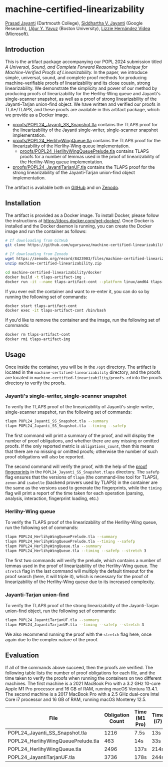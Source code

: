 # machine-certified-linearizability
[Prasad Jayanti](https://web.cs.dartmouth.edu/people/prasad-jayanti) (Dartmouth College), [Siddhartha V. Jayanti](https://github.com/visveswara/) (Google Research), [Uğur Y. Yavuz](https://github.com/uguryavuz/) (Boston University), [Lizzie Hernández Videa](https://github.com/lizziehv) (Microsoft).

## Introduction
This is the artifact package accompanying our POPL 2024 submission titled *A Universal, Sound, and Complete Forward Reasoning Technique for Machine-Verified Proofs of Linearizability.* In the paper, we introduce simple, universal, sound, and complete proof methods for producing machine-verifiable proofs of linearizability and its close cousin, strong linearizability. We demonstrate the simplicity and power of our method by producing proofs of linearizability for the Herlihy-Wing queue and Jayanti's single-scanner snapshot, as well as a proof of strong linearizability of the Jayanti-Tarjan union-find object. We have written and verified our proofs in TLA+/TLAPS,
and these proofs are available in this artifact package, which we provide as a Docker image.

* [proofs/POPL24_Jayanti_SS_Snapshot.tla](https://github.com/uguryavuz/machine-certified-linearizability/blob/main/proofs/POPL24_Jayanti_SS_Snapshot.tla) contains the TLAPS proof for the linearizability of the Jayanti single-writer, single-scanner snapshot implementation.
* [proofs/POPL24_HerlihyWingQueue.tla](https://github.com/uguryavuz/machine-certified-linearizability/blob/main/proofs/POPL24_HerlihyWingQueue.tla) contains the TLAPS proof for the linearizability of the Herlihy-Wing queue implementation.
    * [proofs/POPL24_HerlihyWingQueuePrelude.tla](https://github.com/uguryavuz/machine-certified-linearizability/blob/main/proofs/POPL24_HerlihyWingQueuePrelude.tla) contains TLAPS proofs for a number of lemmas used in the proof of linearizability of the Herlihy-Wing queue implementation.
* [proofs/POPL24_JayantiTarjanUF.tla](https://github.com/uguryavuz/machine-certified-linearizability/blob/main/proofs/POPL24_JayantiTarjanUF.tla) contains the TLAPS proof for the strong linearizability of the Jayanti-Tarjan union-find object implementation.

The artifact is available both on [GitHub](https://github.com/uguryavuz/machine-certified-linearizability.git) and on [Zenodo](https://zenodo.org/record/8423903).

## Installation

The artifact is provided as a Docker image. To install Docker, please follow the instructions at https://docs.docker.com/get-docker/. Once Docker is installed and the Docker daemon is running, you can create the Docker image and run the container as follows:

```bash
# If downloading from GitHub
git clone https://github.com/uguryavuz/machine-certified-linearizability.git

# If downloading from Zenodo
wget https://zenodo.org/record/8423903/files/machine-certified-linearizability.zip
unzip machine-certified-linearizability.zip

cd machine-certified-linearizability/docker
docker build -t tlaps-artifact-img .
docker run -it --name tlaps-artifact-cont --platform linux/amd64 tlaps-artifact-img
```

If you ever exit the container and want to re-enter it, you can do so by running the following set of commands:

```bash
docker start tlaps-artifact-cont
docker exec -it tlaps-artifact-cont /bin/bash
```

If you'd like to remove the container and the image, run the following set of commands:

```bash
docker rm tlaps-artifact-cont
docker rmi tlaps-artifact-img
```

## Usage

Once inside the container, you will be in the `/opt` directory. The artifact is located in the `machine-certified-linearizability` directory, and the proofs are located in `machine-certified-linearizability/proofs`. `cd` into the proofs directory to verify the proofs.

### Jayanti's single-writer, single-scanner snapshot

To verify the TLAPS proof of the linearizability of Jayanti's single-writer, single-scanner snapshot, run the following set of commands:

```bash
tlapm POPL24_Jayanti_SS_Snapshot.tla --summary
tlapm POPL24_Jayanti_SS_Snapshot.tla --timing --safefp
```

The first command will print a summary of the proof, and will display the number of proof obligations, and whether there are any missing or omitted proofs. If the only reported
metric is `obligations_count`, then this means that there are no missing or omitted proofs; otherwise the number of such proof obligations will also be reported. 

The second command will verify the proof, with the help of the [proof fingerprints](https://tla.msr-inria.inria.fr/tlaps/content/Documentation/Publications/fm-long.pdf#page=12) in the `POPL24_Jayanti_SS_Snapshot.tlaps` directory. The `safefp` flag ensures that the versions of `tlapm` (the command-line tool for TLAPS), `zenon` and `isabelle` (backend provers used by TLAPS) in the container are the same as the versions used to generate the fingerprints, while the `timing` flag will print a report of the time taken for each operation (parsing, analysis, interaction, fingerprint loading, etc.)

### Herlihy-Wing queue

To verify the TLAPS proof of the linearizability of the Herlihy-Wing queue, run the following set of commands:

```bash
tlapm POPL24_HerlihyWingQueuePrelude.tla --summary
tlapm POPL24_HerlihyWingQueuePrelude.tla --timing --safefp
tlapm POPL24_HerlihyWingQueue.tla --summary
tlapm POPL24_HerlihyWingQueue.tla --timing --safefp --stretch 3
```

The first two commands will verify the prelude, which contains a number of lemmas used in the proof of linearizability of the Herlihy-Wing queue. The `stretch` flag in the last command will multiply the default timeout for the proof search (here, it will triple it), which is necessary for the proof of linearizability of the Herlihy-Wing queue due to its increased complexity.

### Jayanti-Tarjan union-find

To verify the TLAPS proof of the strong linearizability of the Jayanti-Tarjan union-find object, run the following set of commands:

```bash
tlapm POPL24_JayantiTarjanUF.tla --summary
tlapm POPL24_JayantiTarjanUF.tla --timing --safefp --stretch 3
```

We also recommend running the proof with the `stretch` flag here, once again due to the complex nature of the proof.

## Evaluation

If all of the commands above succeed, then the proofs are verified. The following table lists the number of proof obligations for each file, and the time taken to verify the proofs when running the containers on two different machines. The first machine is a 2021 MacBook Pro with a 3.2 GHz 10-core Apple M1 Pro processor and 16 GB of RAM, running macOS Ventura 13.4.1. The second machine is a 2017 MacBook Pro with a 2.5 GHz dual-core Intel Core i7 processor and 16 GB of RAM, running macOS Monterey 12.5.

| File | Obligation Count | Time (M1 Pro) | Time (i7) |
| --- | --- | --- | --- |
| POPL24_Jayanti_SS_Snapshot.tla | 1216 | 7.5s | 13s |
| POPL24_HerlihyWingQueuePrelude.tla | 463 | 14s | 33s |
| POPL24_HerlihyWingQueue.tla | 2496 | 137s | 214s |
| POPL24_JayantiTarjanUF.tla | 3736 | 178s | 244s |
